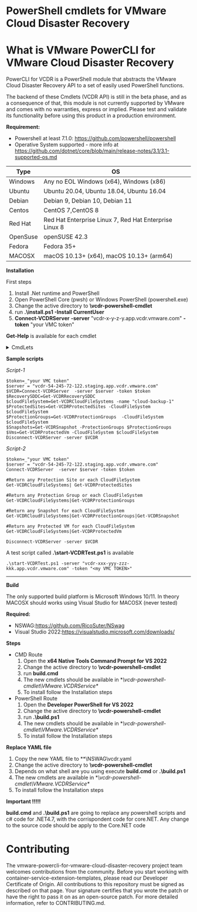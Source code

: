 # PowerShell cmdlets for VMware Cloud Disaster Recovery

# What is VMware PowerCLI for VMware Cloud Disaster Recovery
PowerCLI for VCDR is a PowerShell module that abstracts the VMware Cloud Disaster Recovery API to a set of easily used PowerShell functions.

The backend of these Cmdlets (VCDR API) is still in the beta phase, and as a consequence of that, this module is not currently supported by VMware and comes with no warranties, express or implied. Please test and validate its functionality before using this product in a production environment.

**Requirement:**
- Powershell at least 7.1.0: https://github.com/powershell/powershell
- Operative System supported - more info at https://github.com/dotnet/core/blob/main/release-notes/3.1/3.1-supported-os.md

| Type | OS |
| ------ | ------ |
| Windows | Any no EOL Windows (x64), Windows (x86)   |
| Ubuntu | Ubuntu 20.04, Ubuntu 18.04, Ubuntu 16.04 |
| Debian | Debian 9, Debian 10, Debian 11 |
| Centos | CentOS 7,CentOS 8 |
| Red Hat | Red Hat Enterprise Linux 7, Red Hat Enterprise Linux 8 |
| OpenSuse | openSUSE 42.3 |
| Fedora | Fedora 35+ |
| MACOSX | macOS 10.13+ (x64), macOS 10.13+ (arm64)	|

**Installation** 

First steps 
1. Install .Net runtime and PowerShell
2. Open PowerShell Core (pwsh) or Windows PowerShell (powershell.exe)
3. Change the active directory to **\vcdr-powershell-cmdlet**
4. run **.\install.ps1 -Install CurrentUser**   
5. **Connect-VCDRServer**  **-server** "vcdr-x-y-z-y.app.vcdr.vmware.com" **-token** "your VMC token" 

**Get-Help** is available for each cmdlet
 
<details><summary>  CmdLets  </summary>

- Connect-VCDRServer 
- Disconnect-VCDRServer
- Get-VCDRCloudFileSystems
- Get-VCDRProtectedSites
- Get-VCDRProtectionGroups
- Get-VCDRSnapshot
- Get-VCDRProtectedVm
- Get-VCDRRecoverySddc
</details>


**Sample scripts**

_Script-1_
```
$token=_"your VMC token"
$server = "vcdr-54-245-72-122.staging.app.vcdr.vmware.com"
$VCDR=Connect-VCDRServer  -server $server -token $token
$RecoverySDDC=Get-VCDRRecoverySDDC 
$cloudFileSystem=Get-VCDRCloudFileSystems -name "cloud-backup-1"
$ProtectedSites=Get-VCDRProtectedSites -CloudFileSystem $cloudFileSystem
$ProtectionGroups=Get-VCDRProtectionGroups  -CloudFileSystem $cloudFileSystem
$Snapshots=Get-VCDRSnapshot -ProtectionGroups $ProtectionGroups
$Vms=Get-VCDRProtectedVm -CloudFileSystem $cloudFileSystem
Disconnect-VCDRServer -server $VCDR
``` 

_Script-2_
```
$token=_"your VMC token"
$server = "vcdr-54-245-72-122.staging.app.vcdr.vmware.com"
Connect-VCDRServer  -server $server -token $token 

#Return any Protection Site or each CloudFileSystem
Get-VCDRCloudFileSystems| Get-VCDRProtectedSites  

#Return any Protection Group or each CloudFileSystem
Get-VCDRCloudFileSystems|Get-VCDRProtectionGroups  

#Return any Snapshot for each CloudFileSystem
Get-VCDRCloudFileSystems|Get-VCDRProtectionGroups|Get-VCDRSnapshot 

#Return any Protected VM for each CloudFileSystem
Get-VCDRCloudFileSystems|Get-VCDRProtectedVm  

Disconnect-VCDRServer -server $VCDR

```


A test script called **.\start-VCDRTest.ps1** is available 
```
.\start-VCDRTest.ps1 -server "vcdr-xxx-yyy-zzz-kkk.app.vcdr.vmware.com" -token "<my VMC TOKEN>"
```
***


**Build**

The only supported build platform is Microsoft Windows 10/11. In theory MACOSX should works using Visual Studio for MACOSX (never tested)

**Required:** 
- NSWAG:https://github.com/RicoSuter/NSwag
- Visual Studio 2022:https://visualstudio.microsoft.com/downloads/ 

**Steps**
- CMD Route 
    1. Open the **x64 Native Tools Command Prompt for VS 2022**
    2. Change the active directory to **\vcdr-powershell-cmdlet**
    3. run **build.cmd** 
    4. The new cmdlets should be available in **\vcdr-powershell-cmdlet\VMware.VCDRService\**
    5. To install follow the Installation steps
- PowerShell Route 
    1. Open the **Developer PowerShell for VS 2022**
    2. Change the active directory to **\vcdr-powershell-cmdlet**
    3. run **.\build.ps1** 
    4. The new cmdlets should be available in **\vcdr-powershell-cmdlet\VMware.VCDRService\**
    5. To install follow the Installation steps

**Replace YAML file**
1. Copy the new YAML file to **\NSWAG\vcdr.yaml
2. Change the active directory to **\vcdr-powershell-cmdlet**
3. Depends on what shell are you using execute **build.cmd** or **.\build.ps1** 
4. The new cmdlets are available in **\vcdr-powershell-cmdlet\VMware.VCDRService\**
5. To install follow the Installation steps



**Important !!!!!** 

**build.cmd** and **.\build.ps1** are going to replace any powershell scripts and c# code for .NET4.7, with the corrispondent code for core.NET. Any change to the source code should be apply to the Core.NET code



# Contributing

The vmware-powercli-for-vmware-cloud-disaster-recovery project team welcomes contributions from the community. Before you start working with container-service-extension-templates, please read our Developer Certificate of Origin. All contributions to this repository must be signed as described on that page. Your signature certifies that you wrote the patch or have the right to pass it on as an open-source patch. For more detailed information, refer to CONTRIBUTING.md.
